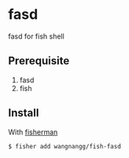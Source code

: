 # fasd

fasd for fish shell

## Prerequisite
1. fasd
2. fish

## Install

With [fisherman]

```fish
$ fisher add wangnangg/fish-fasd
```


[fasd]: https://github.com/clvv/fasd

[fisherman]: https://github.com/fisherman/fisherman
